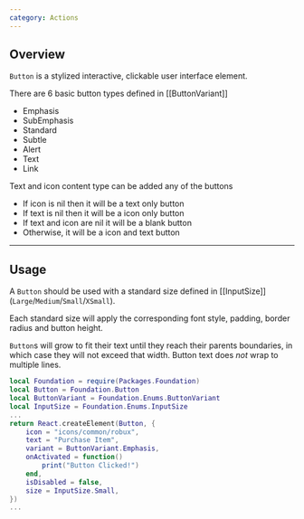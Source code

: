 ```yaml
---
category: Actions
---
```


## Overview

`Button` is a stylized interactive, clickable user interface element.

There are 6 basic button types defined in [[ButtonVariant]]

* Emphasis
* SubEmphasis
* Standard
* Subtle
* Alert
* Text
* Link

Text and icon content type can be added any of the buttons

* If icon is nil then it will be a text only button
* If text is nil then it will be a icon only button
* If text and icon are nil it will be a blank button
* Otherwise, it will be a icon and text button

---

## Usage

A `Button` should be used with a standard size defined in [[InputSize]] (`Large`/`Medium`/`Small`/`XSmall`).

Each standard size will apply the corresponding font style, padding, border radius and button height.

`Button`s will grow to fit their text until they reach their parents boundaries, in which case they will not exceed that width. Button text does *not* wrap to multiple lines.

```lua
local Foundation = require(Packages.Foundation)
local Button = Foundation.Button
local ButtonVariant = Foundation.Enums.ButtonVariant
local InputSize = Foundation.Enums.InputSize
...
return React.createElement(Button, {
	icon = "icons/common/robux",
	text = "Purchase Item",
	variant = ButtonVariant.Emphasis,
	onActivated = function()
		print("Button Clicked!")
	end,
	isDisabled = false,
	size = InputSize.Small,
})
...
```
